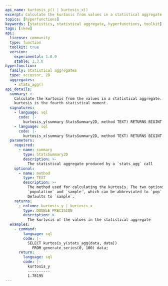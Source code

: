 ```yaml
---
api_name: kurtosis_y() | kurtosis_x()
excerpt: Calculate the kurtosis from values in a statistical aggregate
topics: [hyperfunctions]
keywords: [statistics, statistical aggregate, hyperfunctions, toolkit]
tags: [skew]
api:
  license: community
  type: function
  toolkit: true
  version:
    experimental: 1.0.0
    stable: 1.3.0
hyperfunction:
  family: statistical aggregates
  type: accessor, 2D
  aggregates:
    - stats_agg()
api_details:
  summary: >-
    Calculate the kurtosis from the values in a statistical aggregate. The
    kurtosis is the fourth statistical moment.
  signatures:
    - language: sql
      code: |-
        kurtosis_y(summary StatsSummary2D, method TEXT) RETURNS BIGINT
    - language: sql
      code: |-
        kurtosis_x(summary StatsSummary2D, method TEXT) RETURNS BIGINT
  parameters:
    required:
      - name: summary
        type: StatsSummary2D
        description: >-
          The statistical aggregate produced by a `stats_agg` call
    optional:
      - name: method
        type: TEXT
        description: >-
          The method used for calculating the kurtosis. The two options are
          `population` and `sample`, which can be abbreviated to `pop` or `samp`.
          Defaults to `sample`.
    returns:
      - column: kurtosis_y | kurtosis_x
        type: DOUBLE PRECISION
        description: >-
          The kurtosis of the values in the statistical aggregate
  examples:
    - command:
        language: sql
        code: |-
          SELECT kurtosis_y(stats_agg(data, data))
            FROM generate_series(0, 100) data;
      return:
        language: sql
        code: |-
          kurtosis_y
          ----------
          1.78195
---
```


